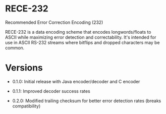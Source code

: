 # RECE-232
Recommended Error Correction Encoding (232)

RECE-232 is a data encoding scheme that encodes longwords/floats to ASCII while maximizing error detection and correctability. It's intended for use in ASCII RS-232 streams where bitflips and dropped characters may be common.

# Versions
- 0.1.0: Initial release with Java encoder/decoder and C encoder
- 0.1.1: Improved decoder success rates

- 0.2.0: Modified trailing checksum for better error detection rates (breaks compatibility)
